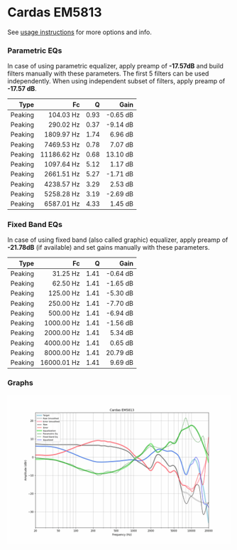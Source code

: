 # Cardas EM5813
See [usage instructions](https://github.com/jaakkopasanen/AutoEq#usage) for more options and info.

### Parametric EQs
In case of using parametric equalizer, apply preamp of **-17.57dB** and build filters manually
with these parameters. The first 5 filters can be used independently.
When using independent subset of filters, apply preamp of **-17.57 dB**.

| Type    | Fc          |    Q | Gain     |
|--------:|------------:|-----:|---------:|
| Peaking | 104.03 Hz   | 0.93 | -0.65 dB |
| Peaking | 290.02 Hz   | 0.37 | -9.14 dB |
| Peaking | 1809.97 Hz  | 1.74 | 6.96 dB  |
| Peaking | 7469.53 Hz  | 0.78 | 7.07 dB  |
| Peaking | 11186.62 Hz | 0.68 | 13.10 dB |
| Peaking | 1097.64 Hz  | 5.12 | 1.17 dB  |
| Peaking | 2661.51 Hz  | 5.27 | -1.71 dB |
| Peaking | 4238.57 Hz  | 3.29 | 2.53 dB  |
| Peaking | 5258.28 Hz  | 3.19 | -2.69 dB |
| Peaking | 6587.01 Hz  | 4.33 | 1.45 dB  |

### Fixed Band EQs
In case of using fixed band (also called graphic) equalizer, apply preamp of **-21.78dB**
(if available) and set gains manually with these parameters.

| Type    | Fc          |    Q | Gain     |
|--------:|------------:|-----:|---------:|
| Peaking | 31.25 Hz    | 1.41 | -0.64 dB |
| Peaking | 62.50 Hz    | 1.41 | -1.65 dB |
| Peaking | 125.00 Hz   | 1.41 | -5.30 dB |
| Peaking | 250.00 Hz   | 1.41 | -7.70 dB |
| Peaking | 500.00 Hz   | 1.41 | -6.94 dB |
| Peaking | 1000.00 Hz  | 1.41 | -1.56 dB |
| Peaking | 2000.00 Hz  | 1.41 | 5.34 dB  |
| Peaking | 4000.00 Hz  | 1.41 | 0.65 dB  |
| Peaking | 8000.00 Hz  | 1.41 | 20.79 dB |
| Peaking | 16000.01 Hz | 1.41 | 9.69 dB  |

### Graphs
![](./Cardas%20EM5813.png)